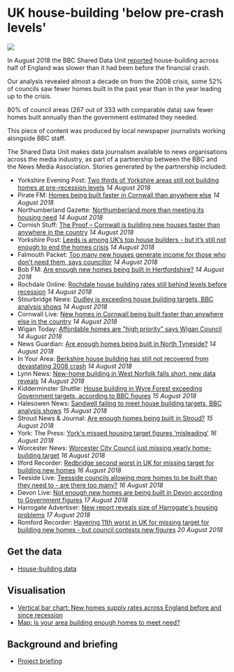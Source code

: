 # UK house-building 'below pre-crash levels'

![](https://ichef.bbci.co.uk/news/624/cpsprodpb/08CB/production/_102815220_map-housebuildmap3-nc.jpg)

In August 2018 the BBC Shared Data Unit [reported](https://www.bbc.co.uk/news/uk-england-45050276) house-building across half of England was slower than it had been before the financial crash.

Our analysis revealed almost a decade on from the 2008 crisis, some 52% of councils saw fewer homes built in the past year than in the year leading up to the crisis.

80% of council areas (267 out of 333 with comparable data) saw fewer homes built annually than the government estimated they needed.

This piece of content was produced by local newspaper journalists working alongside BBC staff.

The Shared Data Unit makes data journalism available to news organisations across the media industry, as part of a partnership between the BBC and the News Media Association. Stories generated by the partnership included:

* Yorkshire Evening Post: [Two thirds of Yorkshire areas still not building homes at pre-recession levels](https://www.yorkshirepost.co.uk/news/politics/two-thirds-of-yorkshire-areas-still-not-building-homes-at-pre-recession-levels-1-9299657) *14 August 2018* 
* Pirate FM: [Homes being built faster in Cornwall than anywhere else](https://www.piratefm.co.uk/news/latest-news/2658597/homes-being-built-faster-in-cornwall-than-anywhere-else/) *14 August 2018*
* Northumberland Gazette: [Northumberland more than meeting its housing need](https://www.northumberlandgazette.co.uk/news/northumberland-more-than-meeting-its-housing-need-1-9298991) *14 August 2018*
* Cornish Stuff: [The Proof – Cornwall is building new houses faster than anywhere in the country](https://cornishstuff.com/2018/08/14/are-we-building-enough-homes/) *14 August 2018*
* Yorkshire Post: [Leeds is among UK’s top house builders - but it’s still not enough to end the homes crisis](https://www.yorkshireeveningpost.co.uk/news/politics/leeds-is-among-uk-s-top-house-builders-but-it-s-still-not-enough-to-end-the-homes-crisis-1-9299855) *14 August 2018*
* Falmouth Packet: [Too many new houses generate income for those who don't need them, says councillor](http://www.falmouthpacket.co.uk/news/16417066.too-many-new-houses-generate-income-for-those-who-dont-need-them-says-councillor/) *14 August 2018*
* Bob FM: [Are enough new homes being built in Hertfordshire?](http://www.bobfm.co.uk/news/local-news/are-enough-new-homes-being-built-in-hertfordshire/) *14 August 2018*
* Rochdale Online: [Rochdale house building rates still behind levels before recession](https://www.rochdaleonline.co.uk/news-features/2/news-headlines/121268/rochdale-house-building-rates-still-behind-levels-before-recession) *14 August 2018*
* Stourbridge News: [Dudley is exceeding house building targets, BBC analysis shows](http://www.stourbridgenews.co.uk/news/16415167.display/) *14 August 2018*
* Cornwall Live: [New homes in Cornwall being built faster than anywhere else in the country](https://www.cornwalllive.com/news/cornwall-news/new-homes-cornwall-being-built-1894283) *14 August 2018*
* Wigan Today: [Affordable homes are "high priority" says Wigan Council](https://www.wigantoday.net/news/affordable-homes-are-high-priority-says-wigan-council-1-9300317) *14 August 2018*
* News Guardian: [Are enough homes being built in North Tyneside?](https://www.newsguardian.co.uk/news/are-enough-homes-being-built-in-north-tyneside-1-9299664) *14 August 2018*
* In Your Area: [Berkshire house building has still not recovered from devastating 2008 crash](https://www.inyourarea.co.uk/news/berkshire-house-building-has-still-not-recovered-from-devastating-2008-crash/) *14 August 2018*
* Lynn News: [New-home building in West Norfolk falls short, new data reveals](https://www.lynnnews.co.uk/news/new-home-building-in-west-norfolk-falls-short-new-data-reveals-9006087/) *14 August 2018*
* Kidderminster Shuttle: [House building in Wyre Forest exceeding Government targets, according to BBC figures](http://www.kidderminstershuttle.co.uk/news/16420397.house-building-in-wyre-forest-exceeding-government-targets-according-to-bbc-figures/) *15 August 2018*
* Halesowen News: [Sandwell failing to meet house building targets, BBC analysis shows](http://www.halesowennews.co.uk/news/regional/16417158.display/) *15 August 2018*
* Stroud News & Journal: [Are enough homes being built in Stroud?](http://www.stroudnewsandjournal.co.uk/news/16421513.are-enough-homes-being-built-in-stroud/) *15 August 2018*
* York: The Press: [York's missed housing target figures ‘misleading’](http://www.yorkpress.co.uk/news/16420570.yorks-missed-housing-target-figures-misleading/) *16 August 2018*
* Worcester News: [Worcester City Council just missing yearly home-building target](http://www.worcesternews.co.uk/news/16439357.worcester-city-council-just-missing-yearly-home-building-target/) *16 August 2018*
* Ilford Recorder: [Redbridge second worst in UK for missing target for building new homes](http://www.ilfordrecorder.co.uk/news/politics/redbridge-new-home-building-second-worst-1-5653736) *16 August 2018*
* Teeside Live: [Teesside councils allowing more homes to be built than they need to - are there too many?](https://www.gazettelive.co.uk/news/property/teesside-councils-building-more-homes-15037844) *16 August 2018*
* Devon Live: [Not enough new homes are being built in Devon according to Government figures](https://www.devonlive.com/news/devon-news/not-enough-new-homes-being-1910207) *17 August 2018*
* Harrogate Advertiser: [New report reveals size of Harrogate's housing problems](https://www.harrogateadvertiser.co.uk/news/new-report-reveals-size-of-harrogate-s-housing-problems-1-9307046) *17 August 2018*
* Romford Recorder: [Havering 11th worst in UK for missing target for building new homes - but council contests new figures](http://www.romfordrecorder.co.uk/news/politics/havering-new-homes-eleventh-worst-1-5653735) *20 August 2018*




## Get the data

* [House-building data](https://docs.google.com/spreadsheets/d/1ZSkk2fGfRWAC0S0v0lwieDNlReLGyj5kCDb-vbmQsSw/edit#gid=459469688)

## Visualisation

* [Vertical bar chart: New homes supply rates across England before and since recession](https://ichef.bbci.co.uk/news/624/cpsprodpb/2FDB/production/_102815221_chart-englandnetadditionssincerecession-kbj7z-nc.png)
* [Map: Is your area building enough homes to meet need?](https://ichef.bbci.co.uk/news/624/cpsprodpb/08CB/production/_102815220_map-housebuildmap3-nc.jpg)

## Background and briefing

* [Project briefing](https://docs.google.com/document/d/1l1pFE9SzXaO-XUBzIaBrXYS71V_4-7WxJfSPWFNHUIg/edit)
